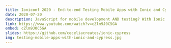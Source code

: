 ```yaml
---
title: Ioniconf 2020 - End-to-end Testing Mobile Apps with Ionic and Cypress
date: 2020-07-20
description: JavaScript for mobile development AND testing? With Ionic and Cypress, developers can leverage frameworks they already love to code and test PWA and mobile applications prior to native complication.
link: https://www.youtube.com/watch?v=cZlm9J0C5GA
embed: cZlm9J0C5GA
slides: https://github.com/ceceliacreates/ionic-cypress
img: testing-mobile-apps-with-ionic-and-cypress.jpg
---
```

